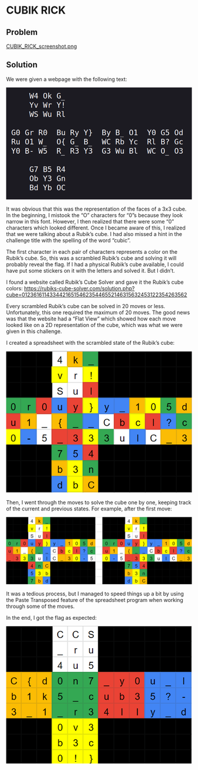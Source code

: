 # CUBIK RICK

## Problem

[CUBIK_RICK_screenshot.png](CUBIK_RICK_screenshot.png)

## Solution

We were given a webpage with the following text:

![CUBIK RICK screenshot](CUBIK_RICK_screenshot.png)

It was obvious that this was the representation of the faces of a 3x3 cube. In the beginning, I mistook the “O” characters for “0”s because they look narrow in this font. However, I then realized that there were some “0” characters which looked different. Once I became aware of this, I realized that we were talking about a Rubik’s cube. I had also missed a hint in the challenge title with the spelling of the word “cubic”.

The first character in each pair of characters represents a color on the Rubik’s cube. So, this was a scrambled Rubik’s cube and solving it will probably reveal the flag. If I had a physical Rubik’s cube available, I could have put some stickers on it with the letters and solved it. But I didn’t.

I found a website called Rubik’s Cube Solver and gave it the Rubik’s cube colors: https://rubiks-cube-solver.com/solution.php?cube=0123616114334421651546235446552146315632453122354263562

Every scrambled Rubik’s cube can be solved in 20 moves or less. Unfortunately, this one required the maximum of 20 moves. The good news was that the website had a “Flat View” which showed how each move looked like on a 2D representation of the cube, which was what we were given in this challenge.

I created a spreadsheet with the scrambled state of the Rubik’s cube:

![Spreadsheet Screenshot 1](spreadsheet1.png)

Then, I went through the moves to solve the cube one by one, keeping track of the current and previous states. For example, after the first move:

![Spreadsheet Screenshot 2](spreadsheet2.png)

It was a tedious process, but I managed to speed things up a bit by using the Paste Transposed feature of the spreadsheet program when working through some of the moves.

In the end, I got the flag as expected:

![Spreadsheet Screenshot 3](spreadsheet3.png)
